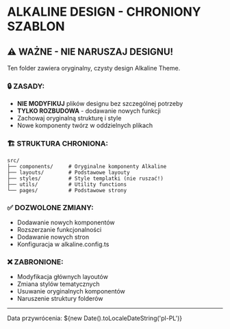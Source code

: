 # ALKALINE DESIGN - CHRONIONY SZABLON

## ⚠️ WAŻNE - NIE NARUSZAJ DESIGNU!

Ten folder zawiera oryginalny, czysty design Alkaline Theme.

### 🔒 ZASADY:
- **NIE MODYFIKUJ** plików designu bez szczególnej potrzeby
- **TYLKO ROZBUDOWA** - dodawanie nowych funkcji
- Zachowaj oryginalną strukturę i style
- Nowe komponenty twórz w oddzielnych plikach

### 🏗️ STRUKTURA CHRONIONA:
```
src/
├── components/     # Oryginalne komponenty Alkaline
├── layouts/        # Podstawowe layouty
├── styles/         # Style templatki (nie ruszać!)
├── utils/          # Utility functions
└── pages/          # Podstawowe strony
```

### ✅ DOZWOLONE ZMIANY:
- Dodawanie nowych komponentów
- Rozszerzanie funkcjonalności
- Dodawanie nowych stron
- Konfiguracja w alkaline.config.ts

### ❌ ZABRONIONE:
- Modyfikacja głównych layoutów
- Zmiana stylów tematycznych
- Usuwanie oryginalnych komponentów
- Naruszenie struktury folderów

---
Data przywrócenia: ${new Date().toLocaleDateString('pl-PL')}
